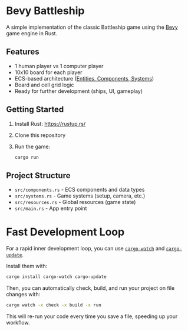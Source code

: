 # Bevy Battleship

A simple implementation of the classic Battleship game using the [Bevy](https://bevyengine.org/) game engine in Rust.

## Features

- 1 human player vs 1 computer player
- 10x10 board for each player
- ECS-based architecture ([Entities, Components, Systems](https://bevyengine.org/learn/book/getting-started/ecs/))
- Board and cell grid logic
- Ready for further development (ships, UI, gameplay)

## Getting Started

1. Install Rust: <https://rustup.rs/>
2. Clone this repository
3. Run the game:

   ```sh
   cargo run
   ```

## Project Structure

- `src/components.rs` - ECS components and data types
- `src/systems.rs` - Game systems (setup, camera, etc.)
- `src/resources.rs` - Global resources (game state)
- `src/main.rs` - App entry point

# Fast Development Loop

For a rapid inner development loop, you can use [`cargo-watch`](https://crates.io/crates/cargo-watch) and [`cargo-update`](https://crates.io/crates/cargo-update).

Install them with:

```sh
cargo install cargo-watch cargo-update
```

Then, you can automatically check, build, and run your project on file changes with:

```sh
cargo watch -x check -x build -x run
```

This will re-run your code every time you save a file, speeding up your workflow.
